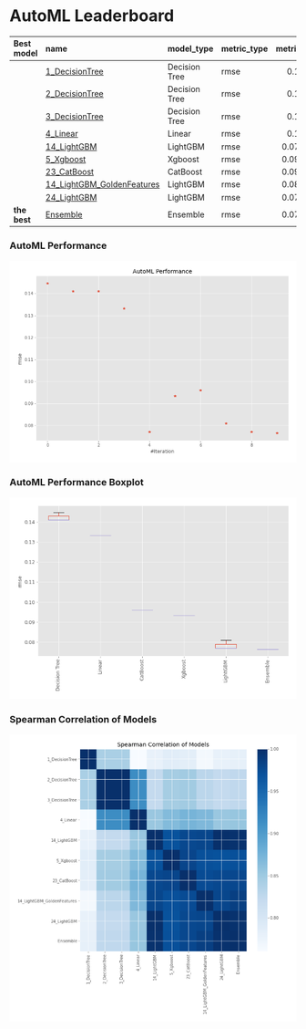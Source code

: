 # AutoML Leaderboard

| Best model   | name                                                               | model_type    | metric_type   |   metric_value |   train_time |
|:-------------|:-------------------------------------------------------------------|:--------------|:--------------|---------------:|-------------:|
|              | [1_DecisionTree](1_DecisionTree/README.md)                         | Decision Tree | rmse          |      0.144646  |         0.76 |
|              | [2_DecisionTree](2_DecisionTree/README.md)                         | Decision Tree | rmse          |      0.140926  |         0.55 |
|              | [3_DecisionTree](3_DecisionTree/README.md)                         | Decision Tree | rmse          |      0.140926  |         0.56 |
|              | [4_Linear](4_Linear/README.md)                                     | Linear        | rmse          |      0.133148  |         0.59 |
|              | [14_LightGBM](14_LightGBM/README.md)                               | LightGBM      | rmse          |      0.0771442 |         0.76 |
|              | [5_Xgboost](5_Xgboost/README.md)                                   | Xgboost       | rmse          |      0.0934645 |         0.71 |
|              | [23_CatBoost](23_CatBoost/README.md)                               | CatBoost      | rmse          |      0.0960116 |         1.19 |
|              | [14_LightGBM_GoldenFeatures](14_LightGBM_GoldenFeatures/README.md) | LightGBM      | rmse          |      0.0809958 |         2.49 |
|              | [24_LightGBM](24_LightGBM/README.md)                               | LightGBM      | rmse          |      0.0771442 |         0.86 |
| **the best** | [Ensemble](Ensemble/README.md)                                     | Ensemble      | rmse          |      0.0765524 |         0.24 |

### AutoML Performance
![AutoML Performance](ldb_performance.png)

### AutoML Performance Boxplot
![AutoML Performance Boxplot](ldb_performance_boxplot.png)

### Spearman Correlation of Models
![models spearman correlation](correlation_heatmap.png)

